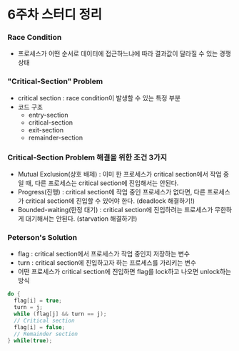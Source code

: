 # 6주차 스터디 정리

### Race Condition
- 프로세스가 어떤 순서로 데이터에 접근하느냐에 따라 결과값이 달라질 수 있는 경쟁 상태
  

### "Critical-Section" Problem
- critical section : race condition이 발생할 수 있는 특정 부분
- 코드 구조
  - entry-section
  - critical-section
  - exit-section
  - remainder-section
  

### Critical-Section Problem 해결을 위한 조건 3가지
- Mutual Exclusion(상호 배제) : 이미 한 프로세스가 critical section에서 작업 중일 때, 다른 프로세스는 critical section에 진입해서는 안된다. 
- Progress(진행) : critical section에 작업 중인 프로세스가 없다면, 다른 프로세스가 critical section에 진입할 수 있어야 한다. (deadlock 해결하기!)
- Bounded-waiting(한정 대기) : critical section에 진입하려는 프로세스가 무한하게 대기해서는 안된다. (starvation 해결하기!)
  

### Peterson's Solution
- flag : critical section에서 프로세스가 작업 중인지 저장하는 변수
- turn : critical section에 진입하고자 하는 프로세스를 가리키는 변수 
- 어떤 프로세스가 critical section에 진입하면 flag를 lock하고 나오면 unlock하는 방식
```c
do {
  flag[i] = true;
  turn = j;
  while (flag[j] && turn == j);
  // Critical section
  flag[i] = false;
  // Remainder section
} while(true);
```




